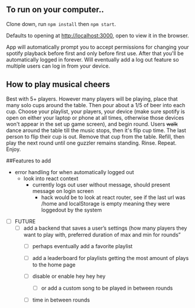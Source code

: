 
## To run on your computer..

Clone down, run `npm install` then `npm start`.

Defaults to opening at [http://localhost:3000](http://localhost:3000), open to view it in the browser.

App will automatically prompt you to accept permissions for changing your spotify playback before first and only before first use. After that you'll be automatically logged in forever. Will eventually add a log out feature so multiple users can log in from your device. 

## How to play musical cheers
Best with 5+ players. However many players will be playing, place that many solo cups around the table. Then pour about a 1/5 of beer into each cup. Choose your playlist, your players, your device (make sure spotify is open on either your laptop or phone at all times, otherwise those devices won't appear in the set up game screen), and begin round. Users ~~walk~~ dance around the table till the music stops, then it's flip cup time. The last person to flip their cup is out. Remove that cup from the table. Refill, then play the next round until one guzzler remains standing. Rinse. Repeat. Enjoy.

##Features to add
- error handling for when automatically logged out
    - look into react context
        - currently logs out user without message, should present message on login screen
            - hack would be to look at react router, see if the last url was /home and localStorage is empty meaning they were loggedout by the system
- [ ] FUTURE
    - [ ] add a backend that saves a user’s settings (how many players they want to play with, preferred duration of max and min for rounds”
        - [ ] perhaps eventually add a favorite playlist
        - [ ] add a leaderboard for playlists getting the most amount of plays to the home page
        - [ ] disable or enable hey hey hey
            - [ ] or add a custom song to be played in between rounds
        - [ ] time in between rounds



